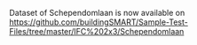 Dataset of Schependomlaan is now available on https://github.com/buildingSMART/Sample-Test-Files/tree/master/IFC%202x3/Schependomlaan
